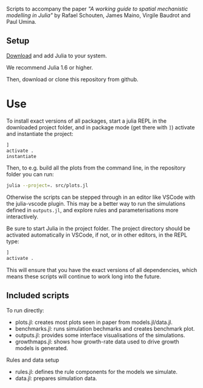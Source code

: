 Scripts to accompany the paper _"A working guide to spatial mechanistic
modelling in Julia"_ by Rafael Schouten, James Maino, Virgile Baudrot and Paul
Umina.

## Setup

[Download](https://julialang.org/downloads/) and add Julia to your system.

We recommend Julia 1.6 or higher. 

Then, download or clone this repository from github.

# Use

To install exact versions of all packages, start a julia REPL in the downloaded
project folder, and in package mode (get there with `]`) activate and
instantiate the project:

```julia
] 
activate .
instantiate
```

Then, to e.g. build all the plots from the command line, in the 
repository folder you can run:

```bash
julia --project=. src/plots.jl
```

Otherwise the scripts can be stepped through in an editor like VSCode with the
julia-vscode plugin. This may be a better way to run the simulations defined in
`outputs.jl`, and explore rules and parameterisations more interactively. 

Be sure to start Julia in the project folder. The project directory should be
activated automatically in VSCode, if not, or in other editors, in the REPL type:

```julia
] 
activate .
```

This will ensure that you have the exact versions of all dependencies, which
means these scripts will continue to work long into the future.

## Included scripts

To run directly:
- plots.jl: creates most plots seen in paper from models.jl/data.jl.
- benchmarks.jl: runs simulation bechmarks and creates benchmark plot.
- outputs.jl: provides some interface visualisations of the simulations.
- growthmaps.jl: shows how growth-rate data used to drive growth models is generated.


Rules and data setup
- rules.jl: defines the rule components for the models we simulate.
- data.jl: prepares simulation data.
